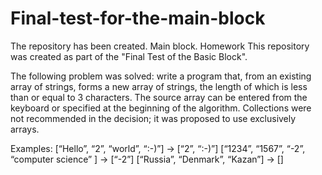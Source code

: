 # Final-test-for-the-main-block
The repository has been created. Main block. Homework
This repository was created as part of the "Final Test of the Basic Block".

 
The following problem was solved: write a program that, from an existing array of strings, forms a new array of strings, the length of which is less than or equal to 3 characters. The source array can be entered from the keyboard or specified at the beginning of the algorithm. Collections were not recommended in the decision; it was proposed to use exclusively arrays.

Examples: [“Hello”, “2”, “world”, “:-)”] → [“2”, “:-)”] [“1234”, “1567”, “-2”, “computer science” ] → [“-2”] [“Russia”, “Denmark”, “Kazan”] → []

